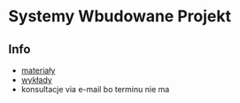 # Systemy Wbudowane Projekt

## Info
- [materiały](https://sites.google.com/view/orics)
- [wykłady](#)
- konsultacje via e-mail bo terminu nie ma
